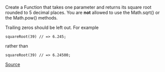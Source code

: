 Create a Function that takes one parameter and returns its square root rounded to 5 decimal places. You are **not** allowed to use the Math.sqrt() or the Math.pow() methods.

Trailing zeros should be left out. For example
```
squareRoot(39) // => 6.245;
```

rather than
```
squareRoot(39) // => 6.24500;
```
[Source](https://www.codewars.com/kata/56426b4e971f01fd2f00005b)
